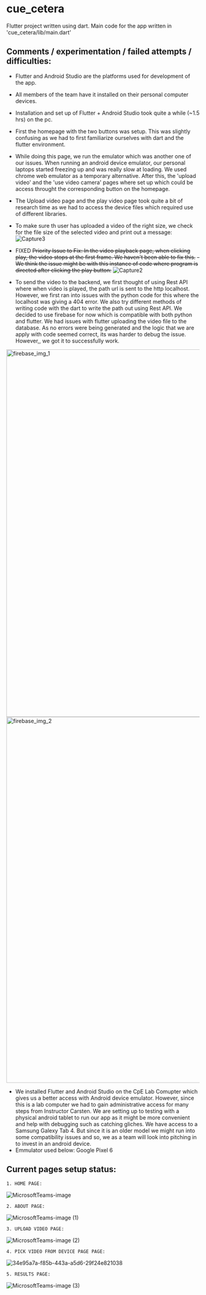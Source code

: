 # cue_cetera

Flutter project written using dart.
Main code for the app written in 'cue_cetera/lib/main.dart'

Comments / experimentation / failed attempts / difficulties:
---------------	
- Flutter and Android Studio are the platforms used for development of the app.
- All members of the team have it installed on their personal computer devices.
- Installation and set up of Flutter + Android Studio took quite a while (~1.5 hrs) on the pc. 
- First the homepage with the two buttons was setup. This was slightly confusing as we had to first familiarize ourselves with dart and the flutter environment. 
- While doing this page, we run the emulator which was another one of our issues. When running an android device emulator, our personal laptops started freezing up and was really slow at loading. We used chrome web emulator as a temporary alternative. After this, the 'upload video' and the 'use video camera' pages where set up which could be access throught the corresponding button on the homepage. 
- The Upload video page and the play video page took quite a bit of research time as we had to access the device files which required use of different libraries.
- To make sure th user has uploaded a video of the right size, we check for the file size of the selected video and print out a message:
  ![Capture3](https://user-images.githubusercontent.com/44105687/228719377-00f5d4e9-f3c1-4691-988d-b1c869cf0de4.PNG)

- FIXED ~~Priority Issue to Fix: In the video playback page, when clicking play, the video stops at the first frame. We haven't been able to fix this.~~
 ~~- We think the issue might be with this instance of code where program is directed after clicking the play button:~~
   ![Capture2](https://user-images.githubusercontent.com/44105687/228716490-16c6895c-c482-4efd-8401-98c3ad4b2f34.PNG)


- To send the video to the backend, we first thought of using Rest API where when video is played, the path url is sent to the http localhost. However, we first ran into issues with the python code for this where the localhost was giving a 404 error. We also try different methods of writing code with the dart to write the path out using Rest API. We decided to use firebase for now which is compatible with both python and flutter. We had issues with flutter uploading the video file to the database. As no errors were being generated and the logic that we are apply with code seemed correct, its was harder to debug the issue. However,, we got it to successfully work.

<img width="958" alt="firebase_img_1" src="https://user-images.githubusercontent.com/44105687/228723575-a9668f42-4381-4d1d-bc18-4369388e2bde.png">

<img width="954" alt="firebase_img_2" src="https://user-images.githubusercontent.com/44105687/228723596-fdaaa734-ae09-4b74-89fb-3d3591c6da87.png">

- We installed Flutter and Android Studio on the CpE Lab Comupter which gives us a better access with Android device emulator. However, since this is a lab computer we had to gain administrative access for many steps from Instructor Carsten. We are setting up to testing with a physical android tablet to run our app as it might be more convenient and help with debugging such as catching gliches. We have access to a Samsung Galexy Tab 4. But since it is an older model we might run into some compatibility issues and so, we as a team will look into pitching in to invest in an android device.
- Emmulator used below: Google Pixel 6


Current pages setup status:
---------------	
```
1. HOME PAGE:
```

![MicrosoftTeams-image](https://github.com/AmaniN16/Cue-Cetera/assets/44105687/e4d19ffa-c6c8-45db-bb31-71de08054d84)


```
2. ABOUT PAGE:
```

![MicrosoftTeams-image (1)](https://github.com/AmaniN16/Cue-Cetera/assets/44105687/37834d1f-0e84-41cd-9193-8ab47eeec9f7)



```
3. UPLOAD VIDEO PAGE:
```

![MicrosoftTeams-image (2)](https://github.com/AmaniN16/Cue-Cetera/assets/44105687/5cc6ce59-c4ef-4e14-b561-50c75d3153f8)



```
4. PICK VIDEO FROM DEVICE PAGE PAGE:
```

![34e95a7a-f85b-443a-a5d6-29f24e821038](https://user-images.githubusercontent.com/44105687/228425794-c82b6608-aaf8-4bcd-a638-50ec1a4d5289.jpg)



```
5. RESULTS PAGE:
```

![MicrosoftTeams-image (3)](https://github.com/AmaniN16/Cue-Cetera/assets/44105687/98102289-037b-49b4-a6f0-8c37d6236965)




